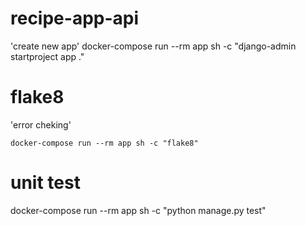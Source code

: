 # recipe-app-api
'create new app'
docker-compose run --rm app sh -c "django-admin startproject app ."
# flake8
'error cheking'

    docker-compose run --rm app sh -c "flake8"
# unit test
docker-compose run --rm app sh -c "python manage.py test"